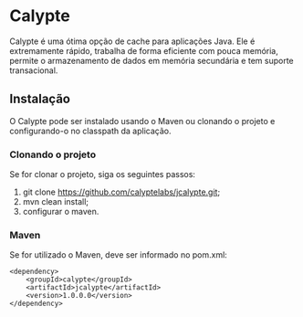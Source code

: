 # Calypte

Calypte é uma ótima opção de cache para aplicações Java. Ele é extremamente rápido, trabalha de forma eficiente com pouca memória, permite o armazenamento de dados em memória secundária e tem suporte transacional.

## Instalação

O Calypte pode ser instalado usando o Maven ou clonando o projeto e configurando-o no classpath da aplicação.

### Clonando o projeto

Se for clonar o projeto, siga os seguintes passos:

1. git clone https://github.com/calyptelabs/jcalypte.git;
2. mvn clean install;
3. configurar o maven.

### Maven

Se for utilizado o Maven, deve ser informado no pom.xml:

```
<dependency>
    <groupId>calypte</groupId>
    <artifactId>jcalypte</artifactId>
    <version>1.0.0.0</version>
</dependency>
```
